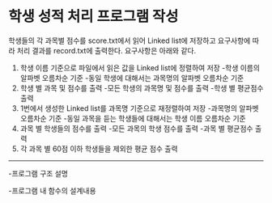 # 학생 성적 처리 프로그램 작성

학생들의 각 과목별 점수를 score.txt에서 읽어 Linked list에 저장하고
요구사항에 따라 처리 결과를 record.txt에 출력한다.
요구사항은 아래와 같다.


1. 학생 이름 기준으로 파일에서 읽은 값을 Linked list에 정렬하여 저장
   -학생 이름의 알파벳 오름차순 기준
   -동일 학생에 대해서는 과목명의 알파벳 오름차순 기준
2. 학생 별 과목 및 점수를 출력
   -모든 학생의 과목명 및 점수를 출력
   -학생 별 평균점수 출력
3. 1번에서 생성한 Linked list를 과목명 기준으로 재정렬하여 저장
   -과목명의 알파벳 오름차순 기준
   -동일 과목을 듣는 학생들에 대해서는 학생 이름 오름차순 기준
4. 과목 별 학생들의 점수를 출력
   -모든 과목의 학생 점수를 출력
   -과목 별 평균점수 출력
5. 각 과목 별 60점 이하 학생들을 제외한 평균 점수 출력

---

-프로그램 구조 설명



-프로그램 내 함수의 설계내용
